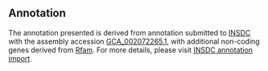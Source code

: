 

Annotation
----------

The annotation presented is derived from annotation submitted to
[INSDC](http://www.insdc.org) with the assembly accession
[GCA\_002072265.1](http://www.ebi.ac.uk/ena/data/view/GCA_002072265.1),
with additional non-coding genes derived from
[Rfam](http://rfam.xfam.org/). For more details, please visit [INSDC
annotation
import](http://ensemblgenomes.org/info/data/insdc_annotation).
